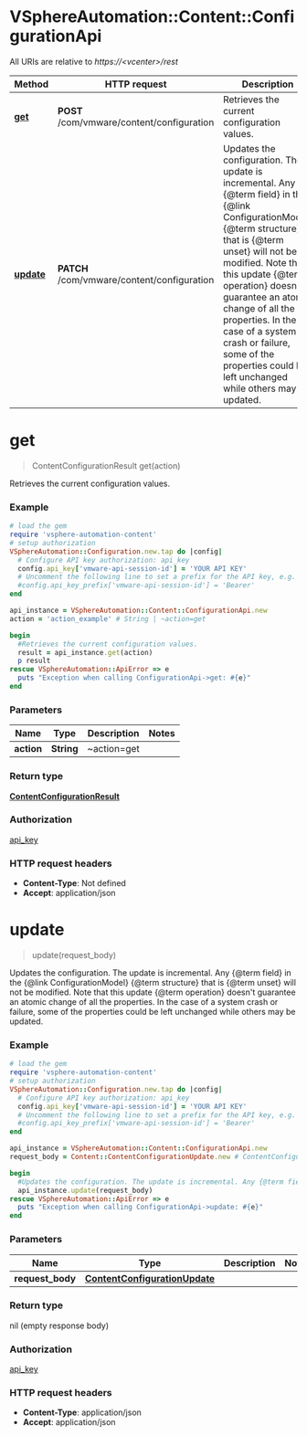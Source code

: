 # VSphereAutomation::Content::ConfigurationApi

All URIs are relative to *https://&lt;vcenter&gt;/rest*

Method | HTTP request | Description
------------- | ------------- | -------------
[**get**](ConfigurationApi.md#get) | **POST** /com/vmware/content/configuration | Retrieves the current configuration values.
[**update**](ConfigurationApi.md#update) | **PATCH** /com/vmware/content/configuration | Updates the configuration. The update is incremental. Any {@term field} in the {@link ConfigurationModel} {@term structure} that is {@term unset} will not be modified. Note that this update {@term operation} doesn&#39;t guarantee an atomic change of all the properties. In the case of a system crash or failure, some of the properties could be left unchanged while others may be updated.


# **get**
> ContentConfigurationResult get(action)

Retrieves the current configuration values.

### Example
```ruby
# load the gem
require 'vsphere-automation-content'
# setup authorization
VSphereAutomation::Configuration.new.tap do |config|
  # Configure API key authorization: api_key
  config.api_key['vmware-api-session-id'] = 'YOUR API KEY'
  # Uncomment the following line to set a prefix for the API key, e.g. 'Bearer' (defaults to nil)
  #config.api_key_prefix['vmware-api-session-id'] = 'Bearer'
end

api_instance = VSphereAutomation::Content::ConfigurationApi.new
action = 'action_example' # String | ~action=get

begin
  #Retrieves the current configuration values.
  result = api_instance.get(action)
  p result
rescue VSphereAutomation::ApiError => e
  puts "Exception when calling ConfigurationApi->get: #{e}"
end
```

### Parameters

Name | Type | Description  | Notes
------------- | ------------- | ------------- | -------------
 **action** | **String**| ~action&#x3D;get | 

### Return type

[**ContentConfigurationResult**](ContentConfigurationResult.md)

### Authorization

[api_key](../README.md#api_key)

### HTTP request headers

 - **Content-Type**: Not defined
 - **Accept**: application/json



# **update**
> update(request_body)

Updates the configuration. The update is incremental. Any {@term field} in the {@link ConfigurationModel} {@term structure} that is {@term unset} will not be modified. Note that this update {@term operation} doesn't guarantee an atomic change of all the properties. In the case of a system crash or failure, some of the properties could be left unchanged while others may be updated.

### Example
```ruby
# load the gem
require 'vsphere-automation-content'
# setup authorization
VSphereAutomation::Configuration.new.tap do |config|
  # Configure API key authorization: api_key
  config.api_key['vmware-api-session-id'] = 'YOUR API KEY'
  # Uncomment the following line to set a prefix for the API key, e.g. 'Bearer' (defaults to nil)
  #config.api_key_prefix['vmware-api-session-id'] = 'Bearer'
end

api_instance = VSphereAutomation::Content::ConfigurationApi.new
request_body = Content::ContentConfigurationUpdate.new # ContentConfigurationUpdate | 

begin
  #Updates the configuration. The update is incremental. Any {@term field} in the {@link ConfigurationModel} {@term structure} that is {@term unset} will not be modified. Note that this update {@term operation} doesn't guarantee an atomic change of all the properties. In the case of a system crash or failure, some of the properties could be left unchanged while others may be updated.
  api_instance.update(request_body)
rescue VSphereAutomation::ApiError => e
  puts "Exception when calling ConfigurationApi->update: #{e}"
end
```

### Parameters

Name | Type | Description  | Notes
------------- | ------------- | ------------- | -------------
 **request_body** | [**ContentConfigurationUpdate**](ContentConfigurationUpdate.md)|  | 

### Return type

nil (empty response body)

### Authorization

[api_key](../README.md#api_key)

### HTTP request headers

 - **Content-Type**: application/json
 - **Accept**: application/json



